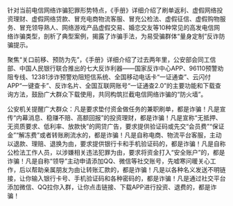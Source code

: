 针对当前电信网络诈骗犯罪形势特点，《手册》详细介绍了刷单返利、虚假网络投资理财、虚假网络贷款、冒充电商物流客服、冒充公检法、虚假征信、虚假购物服务、冒充领导熟人、网络游戏产品虚假交易、婚恋交友等10种常见的高发电信网络诈骗类型，剖析了典型案例，揭露了诈骗手法，为易受骗群体“量身定制”反诈防骗提示。

聚焦“关口前移、预防为先”，《手册》详细介绍了过去两年里，公安部会同工信部、中国人民银行联合推出的七大反诈利器——国家反诈中心APP、96110预警劝阻专线、12381涉诈预警劝阻短信系统、全国移动电话卡“一证通查”、云闪付APP“一键查卡”、反诈名片、全国互联网账号“一证通查2.0”的主要功能和下载查询方法，鼓励广大群众下载使用，共同构筑拦截电信网络诈骗的“防火墙”。

公安机关提醒广大群众：凡是要求垫付资金做任务的兼职刷单，都是诈骗！凡是宣传“内幕消息、稳赚不赔、高额回报”的投资理财，都是诈骗！凡是宣称“无抵押、无资质要求、低利率、放款快”的网贷广告，要求提供验证码或先交“会员费”“保证金”“解冻费”或者转账刷流水的，都是诈骗！凡是自称电商、物流平台客服，主动以退款、理赔、退换为由，要求提供银行卡和手机验证码的，都是诈骗！凡是自称公检法工作人员，以涉嫌相关违法犯罪为由，要求将资金打入“安全账户”的，都是诈骗！凡是自称“领导”主动申请添加QQ、微信等社交账号，先嘘寒问暖关心工作，后以帮助亲属朋友为由让转账汇款的，都是诈骗！凡是以各种名义发送不明链接，让你输入银行卡号、手机验证码和各种密码的，都是诈骗！凡是通过社交平台添加微信、QQ拉你入群，让你点击链接、下载APP进行投资、退费的，都是诈骗！